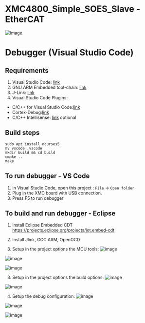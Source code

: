 # XMC4800_Simple_SOES_Slave - EtherCAT

![image](https://user-images.githubusercontent.com/32091677/154466757-94ec70eb-4ea5-4070-bedc-38739e0c68ee.png)

# Debugger (Visual Studio Code)

## Requirements
1. Visual Studio Code: [link](https://code.visualstudio.com/)
2. GNU ARM Embedded tool-chain: [link](https://developer.arm.com/tools-and-software/open-source-software/developer-tools/gnu-toolchain/gnu-rm/downloads)
3. J-Link: [link](https://www.segger.com/downloads/jlink/#J-LinkSoftwareAndDocumentationPack)
4. Visual Studio Code Plugins:
 + C/C++ for Visual Studio Code:[link](https://marketplace.visualstudio.com/items?itemName=ms-vscode.cpptools)
 + Cortex-Debug:[link](https://marketplace.visualstudio.com/items?itemName=marus25.cortex-debug)
 + C/C++ Intellisense: [link](https://marketplace.visualstudio.com/items?itemName=austin.code-gnu-global) optional

## Build steps
```
sudo apt install ncurses5
mv vscode .vscode
mkdir build && cd build
cmake ..
make
```

## To run debugger - VS Code
1. In Visual Studio Code, open this project : ``File`` -> ``Open folder``
2. Plug in the XMC board with USB connection.
2. Press F5 to run debugger


## To build and run debugger - Eclipse

1. Install Eclipse Embedded CDT
https://projects.eclipse.org/projects/iot.embed-cdt

2. Install Jlink, GCC ARM, OpenOCD

2. Setup in the project options the MCU tools:
![image](https://user-images.githubusercontent.com/32091677/155189890-06e1cdce-28ce-4441-87dc-e178081a358d.png)

![image](https://user-images.githubusercontent.com/32091677/155189993-8970d03a-c1af-4a55-888b-75016ac61414.png)

![image](https://user-images.githubusercontent.com/32091677/155190050-8f32889d-f0cf-49af-93d0-6385fb0dd369.png)

3. Setup in the project options the build options:
![image](https://user-images.githubusercontent.com/32091677/155190323-6eb39fa0-5082-4808-8fc9-bac357f5d7be.png)

![image](https://user-images.githubusercontent.com/32091677/155190407-c26a882e-60c5-4bb2-acad-a88c31daa5a7.png)

4. Setup the debug configuration:
![image](https://user-images.githubusercontent.com/32091677/155190736-10b3bfe0-a981-49ec-9660-5dd344130051.png)

![image](https://user-images.githubusercontent.com/32091677/155190837-181957dd-401f-4bb9-9d04-e77b9a64a7ea.png)

![image](https://user-images.githubusercontent.com/32091677/155190922-31d1abca-399b-42bc-a744-02f223c308c6.png)

